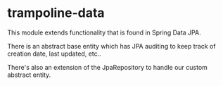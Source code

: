 # trampoline-data

This module extends functionality that is found in Spring Data JPA.

There is an abstract base entity which has JPA auditing to keep track of creation date,  last updated, etc..

There's also an extension of the JpaRepository to handle our custom abstract entity.